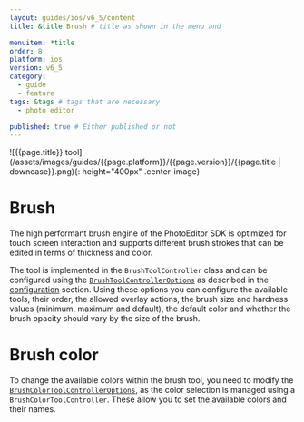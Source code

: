 ```yaml
---
layout: guides/ios/v6_5/content
title: &title Brush # title as shown in the menu and 

menuitem: *title
order: 8
platform: ios
version: v6_5
category: 
  - guide
  - feature
tags: &tags # tags that are necessary
  - photo editor

published: true # Either published or not 
---
```


![{{page.title}} tool](/assets/images/guides/{{page.platform}}/{{page.version}}/{{page.title | downcase}}.png){: height="400px" .center-image}

# Brush

The high performant brush engine of the PhotoEditor SDK is optimized for touch screen interaction and supports different brush strokes that can be edited in terms of thickness and color.

The tool is implemented in the `BrushToolController` class and can be configured using the [`BrushToolControllerOptions`](https://static.photoeditorsdk.com/docs/ios/Classes/BrushColorToolControllerOptions.html) as described in the [configuration](/guides/ios/v6_5/introduction/configuration) section. Using these options you can configure the available tools, their order, the allowed overlay actions, the brush size and hardness values (minimum, maximum and default), the default color and whether the brush opacity should vary by the size of the brush.

# Brush color

To change the available colors within the brush tool, you need to modify the [`BrushColorToolControllerOptions`](https://static.photoeditorsdk.com/docs/ios/Classes/BrushColorToolControllerOptions.html), as the color selection is managed using a `BrushColorToolController`. These allow you to set the available colors and their names.

